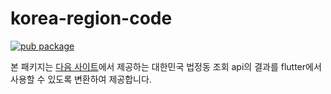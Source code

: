 # korea-region-code

[![pub package](https://img.shields.io/pub/v/korea_region_code.svg)](https://pub.dev/packages/korea_region_code)

본 패키지는 [다음 사이트](https://juso.dev/docs/reg-code-api)에서 제공하는 대한민국 법정동 조회 api의 결과를 flutter에서 사용할 수 있도록 변환하여 제공합니다.
